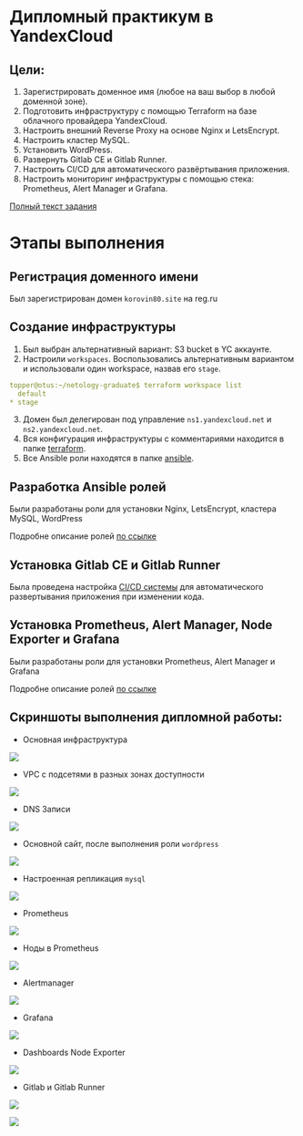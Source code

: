 # Дипломный практикум в YandexCloud

## Цели:

1. Зарегистрировать доменное имя (любое на ваш выбор в любой доменной зоне).
2. Подготовить инфраструктуру с помощью Terraform на базе облачного провайдера YandexCloud.
3. Настроить внешний Reverse Proxy на основе Nginx и LetsEncrypt.
4. Настроить кластер MySQL.
5. Установить WordPress.
6. Развернуть Gitlab CE и Gitlab Runner.
7. Настроить CI/CD для автоматического развёртывания приложения.
8. Настроить мониторинг инфраструктуры с помощью стека: Prometheus, Alert Manager и Grafana.

[Полный текст задания](https://github.com/Topper-crypto/netology_diplom/blob/main/Diplom.md)

# Этапы выполнения

## Регистрация доменного имени

Был зарегистрирован домен `korovin80.site` на reg.ru

## Создание инфраструктуры

1. Был выбран альтернативный вариант: S3 bucket в YC аккаунте.
2. Настроили `workspaces`. Воспользовались альтернативным вариантом и использовали один workspace, назвав его `stage`.
```yaml
topper@otus:~/netology-graduate$ terraform workspace list
  default
* stage
```
3. Домен был делегирован под управление `ns1.yandexcloud.net` и `ns2.yandexcloud.net`.
4. Вся конфигурация инфраструктуры с комментариями находится в папке [terraform](https://github.com/Topper-crypto/netology-diploma/tree/master/terraform).
5. Все Ansible роли находятся в папке [ansible](https://github.com/Topper-crypto/netology-diploma/tree/master/ansible).

## Разработка Ansible ролей

Были разработаны роли для установки Nginx, LetsEncrypt, кластера MySQL, WordPress

Подробне описание ролей [по ссылке](https://github.com/Topper-crypto/netology-diploma/blob/master/Ansible.md)

## Установка Gitlab CE и Gitlab Runner

Была проведена настройка [CI/CD системы](https://github.com/Topper-crypto/netology-diploma/tree/master/ci-cd) для автоматического развертывания приложения при изменении кода.

## Установка Prometheus, Alert Manager, Node Exporter и Grafana

Были разработаны роли для установки Prometheus, Alert Manager и Grafana

Подробне описание ролей [по ссылке](https://github.com/Topper-crypto/netology-diploma/blob/master/Ansible.md)

## Скриншоты выполнения дипломной работы:

* Основная инфраструктура

![](https://github.com/Topper-crypto/netology-diploma/blob/master/img/ComputeCloud.png)

* VPC с подсетями в разных зонах доступности

![](https://github.com/Topper-crypto/netology-diploma/blob/master/img/VirtualPrivateCloud.png)

* DNS Записи

![](https://github.com/Topper-crypto/netology-diploma/blob/master/img/CloudDNS.png)

* Основной сайт, после выполнения роли `wordpress`

![](https://github.com/Topper-crypto/netology-diploma/blob/master/img/WordPress.png)

* Настроенная репликация `mysql`

![](https://github.com/Topper-crypto/netology-diploma/blob/master/img/Untitled.png)

* Prometheus

![](https://github.com/Topper-crypto/netology-diploma/blob/master/img/Prometheus.png)

* Ноды в Prometheus

![](https://github.com/Topper-crypto/netology-diploma/blob/master/img/Untitled.png)

* Alertmanager

![](https://github.com/Topper-crypto/netology-diploma/blob/master/img/Untitled.png)

* Grafana 

![](https://github.com/Topper-crypto/netology-diploma/blob/master/img/Untitled.png)

* Dashboards Node Exporter

![](https://github.com/Topper-crypto/netology-diploma/blob/master/img/Untitled.png)

* Gitlab и Gitlab Runner

![](https://github.com/Topper-crypto/netology-diploma/blob/master/img/Untitled.png)

![](https://github.com/Topper-crypto/netology-diploma/blob/master/img/Runners.png)
